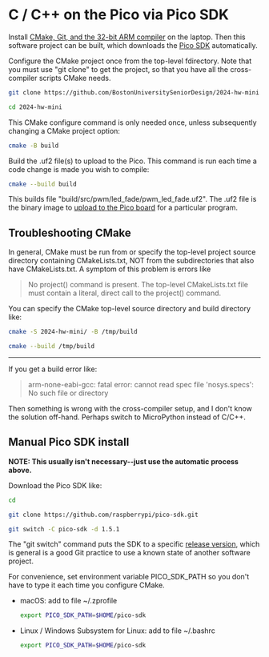 # C / C++ on the Pico via Pico SDK

Install
[CMake, Git, and the 32-bit ARM compiler](./compiler.md)
on the laptop.
Then this software project can be built, which downloads the
[Pico SDK](https://www.raspberrypi.com/documentation/pico-sdk/)
automatically.

Configure the CMake project once from the top-level fdirectory.
Note that you must use "git clone" to get the project, so that you have all the cross-compiler scripts CMake needs.

```sh
git clone https://github.com/BostonUniversitySeniorDesign/2024-hw-mini

cd 2024-hw-mini
```

This CMake configure command is only needed once, unless subsequently changing a CMake project option:

```sh
cmake -B build
```

Build the .uf2 file(s) to upload to the Pico.
This command is run each time a code change is made you wish to compile:

```sh
cmake --build build
```

This builds file "build/src/pwm/led_fade/pwm_led_fade.uf2".
The .uf2 file is the binary image to
[upload to the Pico board](./upload.md)
for a particular program.

## Troubleshooting CMake

In general, CMake must be run from or specify the top-level project source directory containing CMakeLists.txt, NOT from the subdirectories that also have CMakeLists.txt.
A symptom of this problem is errors like

>   No project() command is present.  The top-level CMakeLists.txt file must
>  contain a literal, direct call to the project() command.

You can specify the CMake top-level source directory and build directory like:

```sh
cmake -S 2024-hw-mini/ -B /tmp/build

cmake --build /tmp/build
```

---

If you get a build error like:

> arm-none-eabi-gcc: fatal error: cannot read spec file 'nosys.specs': No such file or directory

Then something is wrong with the cross-compiler setup, and I don't know the solution off-hand.
Perhaps switch to MicroPython instead of C/C++.

## Manual Pico SDK install

**NOTE: This usually isn't necessary--just use the automatic process above.**

Download the Pico SDK like:

```sh
cd

git clone https://github.com/raspberrypi/pico-sdk.git

git switch -C pico-sdk -d 1.5.1
```

The "git switch" command puts the SDK to a specific
[release version](https://github.com/raspberrypi/pico-sdk/releases),
which is general is a good Git practice to use a known state of another software project.

For convenience, set environment variable PICO_SDK_PATH so you don't have to type it each time you configure CMake.

* macOS: add to file ~/.zprofile

    ```sh
    export PICO_SDK_PATH=$HOME/pico-sdk
    ```
* Linux / Windows Subsystem for Linux: add to file ~/.bashrc

    ```sh
    export PICO_SDK_PATH=$HOME/pico-sdk
    ```
